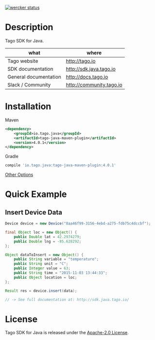 [![wercker status](https://app.wercker.com/status/ce550090c4e12182442fb0af7ed7928b/s/master "wercker status")](https://app.wercker.com/project/byKey/ce550090c4e12182442fb0af7ed7928b)

# Description

Tago SDK for Java.

| what                  | where                    |
|-----------------------|--------------------------|
| Tago website          | http://tago.io           |
| SDK documentation     | http://sdk.java.tago.io    |
| General documentation | http://docs.tago.io      |
| Slack / Community     | http://community.tago.io |

# Installation

Maven
``` xml
<dependency>
    <groupId>io.tago.java</groupId>
    <artifactId>tago-java-maven-plugin</artifactId>
    <version>4.0.1</version>
</dependency>
```

Gradle
``` gradle
compile 'io.tago.java:tago-java-maven-plugin:4.0.1'
```

[Other Options](http://search.maven.org/#artifactdetails%7Cio.tago.java%7Ctago-java-maven-plugin%7C4.0.1%7Cjar)


# Quick Example
## Insert Device Data
``` java
Device device = new Device("8aa46f99-3156-4ebd-a275-fdb75c4dccbf");

final Object loc = new Object() {
    public Double lat = 42.2974279;
    public Double lng = -85.628292;
};

Object dataToInsert = new Object() {
    public String variable = "temperature";
    public String unit = "C";
    public Integer value = 63;
    public String time = "2015-11-03 13:44:33";
    public Object location = loc;
};

Result res = device.insert(data);

// -> See full documentation at: http://sdk.java.tago.io/
```

# License

Tago SDK for Java is released under the [Apache-2.0 License](https://github.com/tago-io/tago-sdk-java/blob/master/LICENSE.md).
